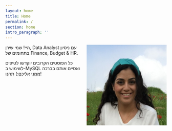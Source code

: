 ```yaml
---
layout: home
title: Home
permalink: /
section: home
intro_paragraph: ''
---
```

<div>
<img src="/assets/img/uploads/shiran.jpg" style="width: 250px; float: right;
    margin-left: 20px;">
<p>
היי! שמי שירן, Data Analyst עם ניסיון בתחומים של Finance, Budget & HR.

כל הפוסטים הקרובים יוקדשו לטיפים לשימוש ב-MySQL ואסיים אותם בברכה ממני אליכם:)
תהנו!	
</p>

</div>



